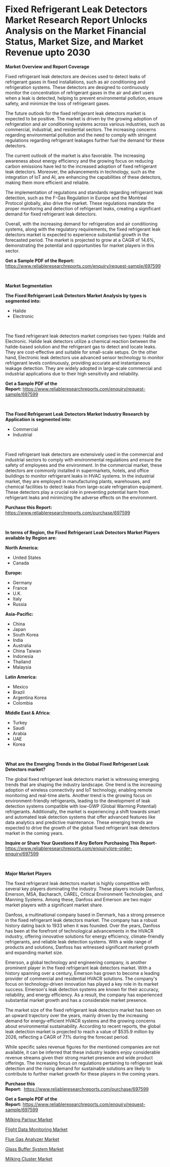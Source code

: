 <p><h1>Fixed Refrigerant Leak Detectors Market Research Report Unlocks Analysis on the Market Financial Status, Market Size, and Market Revenue upto 2030</h1></p><p><strong>Market Overview and Report Coverage</strong></p>
<p><p>Fixed refrigerant leak detectors are devices used to detect leaks of refrigerant gases in fixed installations, such as air conditioning and refrigeration systems. These detectors are designed to continuously monitor the concentration of refrigerant gases in the air and alert users when a leak is detected, helping to prevent environmental pollution, ensure safety, and minimize the loss of refrigerant gases.</p><p>The future outlook for the fixed refrigerant leak detectors market is expected to be positive. The market is driven by the growing adoption of refrigeration and air conditioning systems across various industries, such as commercial, industrial, and residential sectors. The increasing concerns regarding environmental pollution and the need to comply with stringent regulations regarding refrigerant leakages further fuel the demand for these detectors.</p><p>The current outlook of the market is also favorable. The increasing awareness about energy efficiency and the growing focus on reducing carbon emissions have led to the increased adoption of fixed refrigerant leak detectors. Moreover, the advancements in technology, such as the integration of IoT and AI, are enhancing the capabilities of these detectors, making them more efficient and reliable.</p><p>The implementation of regulations and standards regarding refrigerant leak detection, such as the F-Gas Regulation in Europe and the Montreal Protocol globally, also drive the market. These regulations mandate the proper monitoring and detection of refrigerant leaks, creating a significant demand for fixed refrigerant leak detectors.</p><p>Overall, with the increasing demand for refrigeration and air conditioning systems, along with the regulatory requirements, the fixed refrigerant leak detectors market is expected to experience substantial growth in the forecasted period. The market is projected to grow at a CAGR of 14.6%, demonstrating the potential and opportunities for market players in this sector.</p></p>
<p><strong>Get a Sample PDF of the Report:</strong> <a href="https://www.reliableresearchreports.com/enquiry/request-sample/697599">https://www.reliableresearchreports.com/enquiry/request-sample/697599</a></p>
<p>&nbsp;</p>
<p><strong>Market Segmentation</strong></p>
<p><strong>The Fixed Refrigerant Leak Detectors Market Analysis by types is segmented into:</strong></p>
<p><ul><li>Halide</li><li>Electronic</li></ul></p>
<p>&nbsp;</p>
<p><p>The fixed refrigerant leak detectors market comprises two types: Halide and Electronic. Halide leak detectors utilize a chemical reaction between the halide-based solution and the refrigerant gas to detect and locate leaks. They are cost-effective and suitable for small-scale setups. On the other hand, Electronic leak detectors use advanced sensor technology to monitor refrigerant levels continuously, providing accurate and instantaneous leakage detection. They are widely adopted in large-scale commercial and industrial applications due to their high sensitivity and reliability.</p></p>
<p><strong>Get a Sample PDF of the Report:</strong>&nbsp;<a href="https://www.reliableresearchreports.com/enquiry/request-sample/697599">https://www.reliableresearchreports.com/enquiry/request-sample/697599</a></p>
<p>&nbsp;</p>
<p><strong>The Fixed Refrigerant Leak Detectors Market Industry Research by Application is segmented into:</strong></p>
<p><ul><li>Commercial</li><li>Industrial</li></ul></p>
<p>&nbsp;</p>
<p><p>Fixed refrigerant leak detectors are extensively used in the commercial and industrial sectors to comply with environmental regulations and ensure the safety of employees and the environment. In the commercial market, these detectors are commonly installed in supermarkets, hotels, and office buildings to monitor refrigerant leaks in HVAC systems. In the industrial market, they are employed in manufacturing plants, warehouses, and chemical facilities to detect leaks from large-scale refrigeration equipment. These detectors play a crucial role in preventing potential harm from refrigerant leaks and minimizing the adverse effects on the environment.</p></p>
<p><strong>Purchase this Report:</strong>&nbsp; <a href="https://www.reliableresearchreports.com/purchase/697599">https://www.reliableresearchreports.com/purchase/697599</a></p>
<p>&nbsp;</p>
<p><strong>In terms of Region, the Fixed Refrigerant Leak Detectors Market Players available by Region are:</strong></p>
<p>
    <p> <strong> North America: </strong>
        <ul>
            <li>United States</li>
            <li>Canada</li>
        </ul>
        </p> 
    <p> <strong> Europe: </strong>
        <ul>
            <li>Germany</li>
            <li>France</li>
            <li>U.K.</li>
            <li>Italy</li>
            <li>Russia</li>
        </ul>
        </p> 
    <p> <strong> Asia-Pacific: </strong>
        <ul>
            <li>China</li>
            <li>Japan</li>
            <li>South Korea</li>
            <li>India</li>
            <li>Australia</li>
            <li>China Taiwan</li>
            <li>Indonesia</li>
            <li>Thailand</li>
            <li>Malaysia</li>
        </ul>
        </p> 
    <p> <strong> Latin America: </strong>
        <ul>
            <li>Mexico</li>
            <li>Brazil</li>
            <li>Argentina Korea</li>
            <li>Colombia</li>
        </ul>
        </p> 
    <p> <strong> Middle East & Africa: </strong>
        <ul>
            <li>Turkey</li>
            <li>Saudi</li>
            <li>Arabia</li>
            <li>UAE</li>
            <li>Korea</li>
        </ul>
    </p>
    </p>
<p>&nbsp;</p>
<p><strong>What are the Emerging Trends in the Global Fixed Refrigerant Leak Detectors market?</strong></p>
<p><p>The global fixed refrigerant leak detectors market is witnessing emerging trends that are shaping the industry landscape. One trend is the increasing adoption of wireless connectivity and IoT technology, enabling remote monitoring and real-time alerts. Another trend is the growing focus on environment-friendly refrigerants, leading to the development of leak detection systems compatible with low-GWP (Global Warming Potential) refrigerants. Additionally, the market is experiencing a shift towards smart and automated leak detection systems that offer advanced features like data analytics and predictive maintenance. These emerging trends are expected to drive the growth of the global fixed refrigerant leak detectors market in the coming years.</p></p>
<p><strong>Inquire or Share Your Questions If Any Before Purchasing This Report</strong>- <a href="https://www.reliableresearchreports.com/enquiry/pre-order-enquiry/697599">https://www.reliableresearchreports.com/enquiry/pre-order-enquiry/697599</a></p>
<p>&nbsp;</p>
<p><strong>Major Market Players</strong></p>
<p><p>The fixed refrigerant leak detectors market is highly competitive with several key players dominating the industry. These players include Danfoss, Emerson, MSA, Bacharach, CAREL, Critical Environment Technologies, and Manning Systems. Among these, Danfoss and Emerson are two major market players with a significant market share.</p><p>Danfoss, a multinational company based in Denmark, has a strong presence in the fixed refrigerant leak detectors market. The company has a robust history dating back to 1933 when it was founded. Over the years, Danfoss has been at the forefront of technological advancements in the HVACR industry, offering innovative solutions for energy efficiency, climate-friendly refrigerants, and reliable leak detection systems. With a wide range of products and solutions, Danfoss has witnessed significant market growth and expanding market size.</p><p>Emerson, a global technology and engineering company, is another prominent player in the fixed refrigerant leak detectors market. With a history spanning over a century, Emerson has grown to become a leading provider of commercial and residential HVACR solutions. The company's focus on technology-driven innovation has played a key role in its market success. Emerson's leak detection systems are known for their accuracy, reliability, and energy efficiency. As a result, the company has experienced substantial market growth and has a considerable market presence.</p><p>The market size of the fixed refrigerant leak detectors market has been on an upward trajectory over the years, mainly driven by the increasing demand for energy-efficient HVACR systems and the growing concerns about environmental sustainability. According to recent reports, the global leak detection market is projected to reach a value of $535.9 million by 2026, reflecting a CAGR of 7.1% during the forecast period.</p><p>While specific sales revenue figures for the mentioned companies are not available, it can be inferred that these industry leaders enjoy considerable revenue streams given their strong market presence and wide product offerings. The increasing focus on regulations pertaining to refrigerant leak detection and the rising demand for sustainable solutions are likely to contribute to further market growth for these players in the coming years.</p></p>
<p><strong>Purchase this Report:</strong>&nbsp;&nbsp;<a href="https://www.reliableresearchreports.com/purchase/697599">https://www.reliableresearchreports.com/purchase/697599</a></p>
<p></p>
<p><strong>Get a Sample PDF of the Report:</strong>&nbsp;<a href="https://www.reliableresearchreports.com/enquiry/request-sample/697599">https://www.reliableresearchreports.com/enquiry/request-sample/697599</a></p>
<p><p><a href="https://medium.com/@v27092023/milking-parlour-market-size-growth-forecast-2023-2030-eefe8115672c">Milking Parlour Market</a></p><p><a href="https://www.linkedin.com/pulse/flight-data-monitoring-market-research-report-provides-6rbqe/">Flight Data Monitoring Market</a></p><p><a href="https://www.linkedin.com/pulse/flue-gas-analyzer-market-share-amp-new-trends-analysis-tqcpe/">Flue Gas Analyzer Market</a></p><p><a href="https://github.com/zebdakicsin/Market-Research-Report-List-1/blob/main/glass-buffer-system-market.md">Glass Buffer System Market</a></p><p><a href="https://medium.com/@v25590012/milking-cluster-market-size-growth-forecast-2023-2030-d2935a7610b2">Milking Cluster Market</a></p></p>